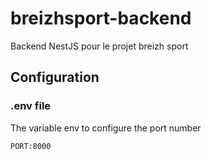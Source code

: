 # breizhsport-backend
Backend NestJS pour le projet breizh sport

## Configuration

### .env file

The variable env to configure the port number

``` PORT:8000 ```


